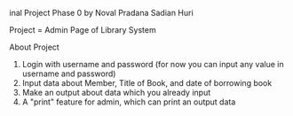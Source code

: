 inal Project Phase 0
by
Noval Pradana Sadian Huri

Project = Admin Page of Library System


About Project
1. Login with username and password
  (for now you can input any value in username and password)
2. Input data about Member, Title of Book, and date of borrowing book
3. Make an output about data which you already input
4. A "print" feature for admin, which can print an output data
